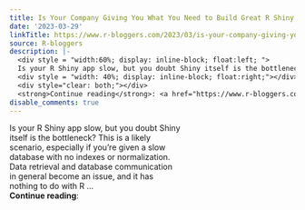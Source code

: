 ```yaml
---
title: Is Your Company Giving You What You Need to Build Great R Shiny Apps?
date: '2023-03-29'
linkTitle: https://www.r-bloggers.com/2023/03/is-your-company-giving-you-what-you-need-to-build-great-r-shiny-apps/
source: R-bloggers
description: |-
  <div style = "width:60%; display: inline-block; float:left; ">
  Is your R Shiny app slow, but you doubt Shiny itself is the bottleneck? This is a likely scenario, especially if you’re given a slow database with no indexes or normalization. Data retrieval and database communication in general become an issue, and it has nothing to do with R ...</div>
  <div style = "width: 40%; display: inline-block; float:right;"></div>
  <div style="clear: both;"></div>
  <strong>Continue reading</strong>: <a href="https://www.r-bloggers.com/2023/03/is-your-company-giving-you-what-you-need-to-build-great-r-shiny-app ...
disable_comments: true
---
```

<div style = "width:60%; display: inline-block; float:left; ">
Is your R Shiny app slow, but you doubt Shiny itself is the bottleneck? This is a likely scenario, especially if you’re given a slow database with no indexes or normalization. Data retrieval and database communication in general become an issue, and it has nothing to do with R ...</div>
<div style = "width: 40%; display: inline-block; float:right;"></div>
<div style="clear: both;"></div>
<strong>Continue reading</strong>: <a href="https://www.r-bloggers.com/2023/03/is-your-company-giving-you-what-you-need-to-build-great-r-shiny-app ...